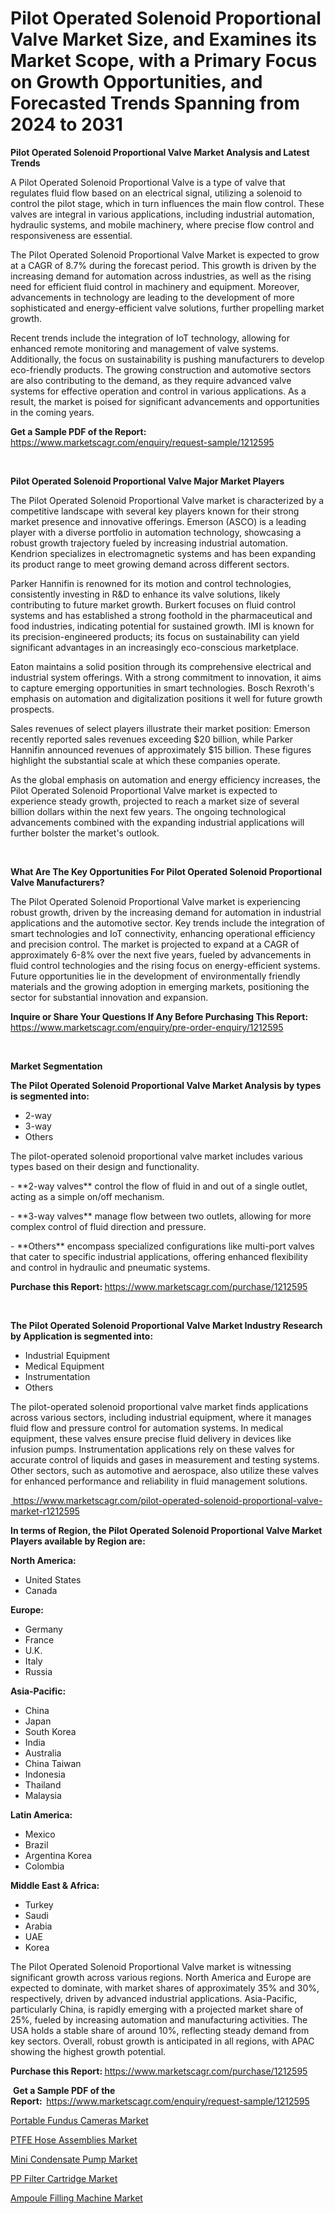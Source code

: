 <p><h1>Pilot Operated Solenoid Proportional Valve Market Size, and Examines its Market Scope, with a Primary Focus on Growth Opportunities, and Forecasted Trends Spanning from 2024 to 2031</h1></p><p><strong>Pilot Operated Solenoid Proportional Valve Market Analysis and Latest Trends</strong></p>
<p><p>A Pilot Operated Solenoid Proportional Valve is a type of valve that regulates fluid flow based on an electrical signal, utilizing a solenoid to control the pilot stage, which in turn influences the main flow control. These valves are integral in various applications, including industrial automation, hydraulic systems, and mobile machinery, where precise flow control and responsiveness are essential.</p><p>The Pilot Operated Solenoid Proportional Valve Market is expected to grow at a CAGR of 8.7% during the forecast period. This growth is driven by the increasing demand for automation across industries, as well as the rising need for efficient fluid control in machinery and equipment. Moreover, advancements in technology are leading to the development of more sophisticated and energy-efficient valve solutions, further propelling market growth.</p><p>Recent trends include the integration of IoT technology, allowing for enhanced remote monitoring and management of valve systems. Additionally, the focus on sustainability is pushing manufacturers to develop eco-friendly products. The growing construction and automotive sectors are also contributing to the demand, as they require advanced valve systems for effective operation and control in various applications. As a result, the market is poised for significant advancements and opportunities in the coming years.</p></p>
<p><strong>Get a Sample PDF of the Report:&nbsp;</strong> <a href="https://www.marketscagr.com/enquiry/request-sample/1212595?utm_campaign=1339&utm_medium=2&utm_source=Github&utm_content=ia&utm_term=06102024&utm_id=pilot-operated-solenoid-proportional-valve">https://www.marketscagr.com/enquiry/request-sample/1212595</a></p>
<p>&nbsp;</p>
<p><strong>Pilot Operated Solenoid Proportional Valve Major Market Players</strong></p>
<p><p>The Pilot Operated Solenoid Proportional Valve market is characterized by a competitive landscape with several key players known for their strong market presence and innovative offerings. Emerson (ASCO) is a leading player with a diverse portfolio in automation technology, showcasing a robust growth trajectory fueled by increasing industrial automation. Kendrion specializes in electromagnetic systems and has been expanding its product range to meet growing demand across different sectors.</p><p>Parker Hannifin is renowned for its motion and control technologies, consistently investing in R&D to enhance its valve solutions, likely contributing to future market growth. Burkert focuses on fluid control systems and has established a strong foothold in the pharmaceutical and food industries, indicating potential for sustained growth. IMI is known for its precision-engineered products; its focus on sustainability can yield significant advantages in an increasingly eco-conscious marketplace.</p><p>Eaton maintains a solid position through its comprehensive electrical and industrial system offerings. With a strong commitment to innovation, it aims to capture emerging opportunities in smart technologies. Bosch Rexroth's emphasis on automation and digitalization positions it well for future growth prospects.</p><p>Sales revenues of select players illustrate their market position: Emerson recently reported sales revenues exceeding $20 billion, while Parker Hannifin announced revenues of approximately $15 billion. These figures highlight the substantial scale at which these companies operate.</p><p>As the global emphasis on automation and energy efficiency increases, the Pilot Operated Solenoid Proportional Valve market is expected to experience steady growth, projected to reach a market size of several billion dollars within the next few years. The ongoing technological advancements combined with the expanding industrial applications will further bolster the market's outlook.</p></p>
<p>&nbsp;</p>
<p><strong>What Are The Key Opportunities For Pilot Operated Solenoid Proportional Valve Manufacturers?</strong></p>
<p><p>The Pilot Operated Solenoid Proportional Valve market is experiencing robust growth, driven by the increasing demand for automation in industrial applications and the automotive sector. Key trends include the integration of smart technologies and IoT connectivity, enhancing operational efficiency and precision control. The market is projected to expand at a CAGR of approximately 6-8% over the next five years, fueled by advancements in fluid control technologies and the rising focus on energy-efficient systems. Future opportunities lie in the development of environmentally friendly materials and the growing adoption in emerging markets, positioning the sector for substantial innovation and expansion.</p></p>
<p><strong>Inquire or Share Your Questions If Any Before Purchasing This Report:</strong> <a href="https://www.marketscagr.com/enquiry/pre-order-enquiry/1212595?utm_campaign=1339&utm_medium=2&utm_source=Github&utm_content=ia&utm_term=06102024&utm_id=pilot-operated-solenoid-proportional-valve">https://www.marketscagr.com/enquiry/pre-order-enquiry/1212595</a></p>
<p>&nbsp;</p>
<p><strong>Market Segmentation</strong></p>
<p><strong>The Pilot Operated Solenoid Proportional Valve Market Analysis by types is segmented into:</strong></p>
<p><ul><li>2-way</li><li>3-way</li><li>Others</li></ul></p>
<p><p>The pilot-operated solenoid proportional valve market includes various types based on their design and functionality. </p><p>- **2-way valves** control the flow of fluid in and out of a single outlet, acting as a simple on/off mechanism. </p><p>- **3-way valves** manage flow between two outlets, allowing for more complex control of fluid direction and pressure. </p><p>- **Others** encompass specialized configurations like multi-port valves that cater to specific industrial applications, offering enhanced flexibility and control in hydraulic and pneumatic systems.</p></p>
<p><strong>Purchase this Report:&nbsp;</strong><a href="https://www.marketscagr.com/purchase/1212595?utm_campaign=1339&utm_medium=2&utm_source=Github&utm_content=ia&utm_term=06102024&utm_id=pilot-operated-solenoid-proportional-valve">https://www.marketscagr.com/purchase/1212595</a></p>
<p>&nbsp;</p>
<p><strong>The Pilot Operated Solenoid Proportional Valve Market Industry Research by Application is segmented into:</strong></p>
<p><ul><li>Industrial Equipment</li><li>Medical Equipment</li><li>Instrumentation</li><li>Others</li></ul></p>
<p><p>The pilot-operated solenoid proportional valve market finds applications across various sectors, including industrial equipment, where it manages fluid flow and pressure control for automation systems. In medical equipment, these valves ensure precise fluid delivery in devices like infusion pumps. Instrumentation applications rely on these valves for accurate control of liquids and gases in measurement and testing systems. Other sectors, such as automotive and aerospace, also utilize these valves for enhanced performance and reliability in fluid management solutions.</p></p>
<p><a href="https://www.marketscagr.com/pilot-operated-solenoid-proportional-valve-market-r1212595?utm_campaign=1339&utm_medium=2&utm_source=Github&utm_content=ia&utm_term=06102024&utm_id=pilot-operated-solenoid-proportional-valve">&nbsp;https://www.marketscagr.com/pilot-operated-solenoid-proportional-valve-market-r1212595</a></p>
<p><strong>In terms of Region, the Pilot Operated Solenoid Proportional Valve Market Players available by Region are:</strong></p>
<p>
    <p> <strong> North America: </strong>
        <ul>
            <li>United States</li>
            <li>Canada</li>
        </ul>
        </p> 
    <p> <strong> Europe: </strong>
        <ul>
            <li>Germany</li>
            <li>France</li>
            <li>U.K.</li>
            <li>Italy</li>
            <li>Russia</li>
        </ul>
        </p> 
    <p> <strong> Asia-Pacific: </strong>
        <ul>
            <li>China</li>
            <li>Japan</li>
            <li>South Korea</li>
            <li>India</li>
            <li>Australia</li>
            <li>China Taiwan</li>
            <li>Indonesia</li>
            <li>Thailand</li>
            <li>Malaysia</li>
        </ul>
        </p> 
    <p> <strong> Latin America: </strong>
        <ul>
            <li>Mexico</li>
            <li>Brazil</li>
            <li>Argentina Korea</li>
            <li>Colombia</li>
        </ul>
        </p> 
    <p> <strong> Middle East & Africa: </strong>
        <ul>
            <li>Turkey</li>
            <li>Saudi</li>
            <li>Arabia</li>
            <li>UAE</li>
            <li>Korea</li>
        </ul>
    </p>
    </p>
<p><p>The Pilot Operated Solenoid Proportional Valve market is witnessing significant growth across various regions. North America and Europe are expected to dominate, with market shares of approximately 35% and 30%, respectively, driven by advanced industrial applications. Asia-Pacific, particularly China, is rapidly emerging with a projected market share of 25%, fueled by increasing automation and manufacturing activities. The USA holds a stable share of around 10%, reflecting steady demand from key sectors. Overall, robust growth is anticipated in all regions, with APAC showing the highest growth potential.</p></p>
<p><strong>Purchase this Report: </strong><a href="https://www.marketscagr.com/purchase/1212595?utm_campaign=1339&utm_medium=2&utm_source=Github&utm_content=ia&utm_term=06102024&utm_id=pilot-operated-solenoid-proportional-valve">https://www.marketscagr.com/purchase/1212595</a></p>
<p>&nbsp;<strong>Get a Sample PDF of the Report:&nbsp;&nbsp;</strong><a href="https://www.marketscagr.com/enquiry/request-sample/1212595?utm_campaign=1339&utm_medium=2&utm_source=Github&utm_content=ia&utm_term=06102024&utm_id=pilot-operated-solenoid-proportional-valve">https://www.marketscagr.com/enquiry/request-sample/1212595</a></p>
<p><strong></strong></p>
<p><p><a href="https://github.com/AfsanaMia652/Market-Research-Report-List-1/blob/main/portable-fundus-cameras-market.md?utm_campaign=1339&utm_medium=2&utm_source=Github&utm_content=ia&utm_term=06102024&utm_id=pilot-operated-solenoid-proportional-valve">Portable Fundus Cameras Market</a></p><p><a href="https://www.linkedin.com/pulse/ptfe-hose-assemblies-market-penetration-strategies-untapped-ubuje?utm_campaign=1339&utm_medium=2&utm_source=Github&utm_content=ia&utm_term=06102024&utm_id=pilot-operated-solenoid-proportional-valve">PTFE Hose Assemblies Market</a></p><p><a href="https://www.linkedin.com/pulse/mini-condensate-pump-ecosystem-mapping-innovation-value-cycke?utm_campaign=1339&utm_medium=2&utm_source=Github&utm_content=ia&utm_term=06102024&utm_id=pilot-operated-solenoid-proportional-valve">Mini Condensate Pump Market</a></p><p><a href="https://www.linkedin.com/pulse/market-leaders-laggards-global-pp-filter-cartridge-trends-iddae?utm_campaign=1339&utm_medium=2&utm_source=Github&utm_content=ia&utm_term=06102024&utm_id=pilot-operated-solenoid-proportional-valve">PP Filter Cartridge Market</a></p><p><a href="https://www.linkedin.com/pulse/strategic-market-insights-navigating-global-ampoule-filling-h7nve?utm_campaign=1339&utm_medium=2&utm_source=Github&utm_content=ia&utm_term=06102024&utm_id=pilot-operated-solenoid-proportional-valve">Ampoule Filling Machine Market</a></p></p>